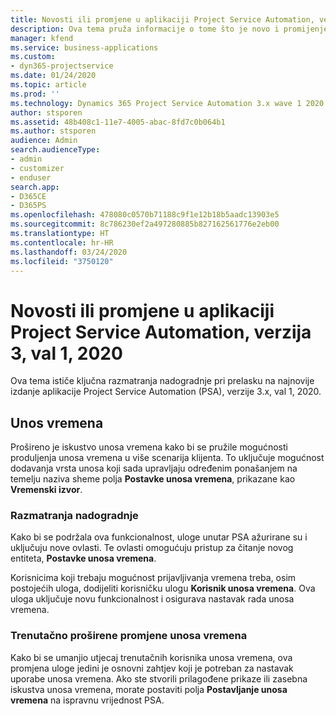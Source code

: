 ```yaml
---
title: Novosti ili promjene u aplikaciji Project Service Automation, verzija 3.x val 1 2020
description: Ova tema pruža informacije o tome što je novo i promijenjeno u aplikaciji Project Service Automation, verzija 3. val1, 2020.
manager: kfend
ms.service: business-applications
ms.custom:
- dyn365-projectservice
ms.date: 01/24/2020
ms.topic: article
ms.prod: ''
ms.technology: Dynamics 365 Project Service Automation 3.x wave 1 2020
author: stsporen
ms.assetid: 48b408c1-11e7-4005-abac-8fd7c0b064b1
ms.author: stsporen
audience: Admin
search.audienceType:
- admin
- customizer
- enduser
search.app:
- D365CE
- D365PS
ms.openlocfilehash: 478080c0570b71188c9f1e12b18b5aadc13903e5
ms.sourcegitcommit: 8c786230ef2a497280885b827162561776e2eb00
ms.translationtype: HT
ms.contentlocale: hr-HR
ms.lasthandoff: 03/24/2020
ms.locfileid: "3750120"
---
```

# <a name="whats-new-or-changed-in-project-service-automation-version-3-wave-1-2020"></a>Novosti ili promjene u aplikaciji Project Service Automation, verzija 3, val 1, 2020
Ova tema ističe ključna razmatranja nadogradnje pri prelasku na najnovije izdanje aplikacije Project Service Automation (PSA), verzije 3.x, val 1, 2020.

## <a name="time-entry"></a>Unos vremena
Prošireno je iskustvo unosa vremena kako bi se pružile mogućnosti produljenja unosa vremena u više scenarija klijenta. To uključuje mogućnost dodavanja vrsta unosa koji sada upravljaju određenim ponašanjem na temelju naziva sheme polja **Postavke unosa vremena**, prikazane kao **Vremenski izvor**.

### <a name="upgrade-consideration"></a>Razmatranja nadogradnje
Kako bi se podržala ova funkcionalnost, uloge unutar PSA ažurirane su i uključuju nove ovlasti. Te ovlasti omogućuju pristup za čitanje novog entiteta, **Postavke unosa vremena**.

Korisnicima koji trebaju mogućnost prijavljivanja vremena treba, osim postojećih uloga, dodijeliti korisničku ulogu **Korisnik unosa vremena**. Ova uloga uključuje novu funkcionalnost i osigurava nastavak rada unosa vremena.

### <a name="currently-extended-time-entry-changes"></a>Trenutačno proširene promjene unosa vremena
Kako bi se umanjio utjecaj trenutačnih korisnika unosa vremena, ova promjena uloge jedini je osnovni zahtjev koji je potreban za nastavak uporabe unosa vremena. Ako ste stvorili prilagođene prikaze ili zasebna iskustva unosa vremena, morate postaviti polja **Postavljanje unosa vremena** na ispravnu vrijednost PSA.
